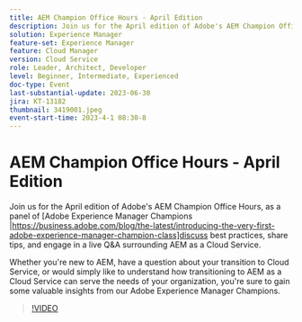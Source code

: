 ```yaml
---
title: AEM Champion Office Hours - April Edition
description: Join us for the April edition of Adobe's AEM Champion Office Hours, as a panel of Adobe Experience Manager Champions discuss best practices, share tips, and engage in a live Q&A surrounding AEM as a Cloud Service. Whether you're new to AEM, have a question about your transition to Cloud Service, or would simply like to understand how transitioning to AEM as a Cloud Service can serve the needs of your organization, you're sure to gain some valuable insights from our Adobe Experience Manager Champions.
solution: Experience Manager
feature-set: Experience Manager
feature: Cloud Manager
version: Cloud Service
role: Leader, Architect, Developer
level: Beginner, Intermediate, Experienced
doc-type: Event
last-substantial-update: 2023-06-30
jira: KT-13182
thumbnail: 3419001.jpeg
event-start-time: 2023-4-1 08:30-8
---
```


# AEM Champion Office Hours - April Edition

Join us for the April edition of Adobe's AEM Champion Office Hours, as a panel of [Adobe Experience Manager Champions |https://business.adobe.com/blog/the-latest/introducing-the-very-first-adobe-experience-manager-champion-class]discuss best practices, share tips, and engage in a live Q&A surrounding AEM as a Cloud Service.

Whether you're new to AEM, have a question about your transition to Cloud Service, or would simply like to understand how transitioning to AEM as a Cloud Service can serve the needs of your organization, you're sure to gain some valuable insights from our Adobe Experience Manager Champions.

>[!VIDEO](https://video.tv.adobe.com/v/3419001/?learn=on)
